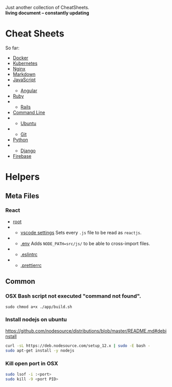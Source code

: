Just another collection of CheatSheets.  
**living document – constantly updating**

# Cheat Sheets

So far:

- [Docker](/docker-cheatsheet.md)
- [Kubernetes](/kubernetes-cheatsheet.md)
- [Nginx](/nginx-cheatsheet.md)
- [Markdown](/Markdown-Cheatsheet.md)
- [JavaScript](/JavaScript-Cheatsheet.md)
- - [Angular](/Angular-Cheatsheet.md)
- [Ruby](/Ruby-Cheatsheet.md)
- - [Rails](/Ruby-on-Rails-Cheatsheet.md)
- [Command Line](/Command-Line-Cheatsheet.md)
- - [Ubuntu](/ubuntu-cheatsheet.md)
- - [Git](/Git-Cheatsheet.md)
- [Python](/python-cheatsheet.md)
- - [Django](/django-cheatsheet.md)
- [Firebase](/firebase-cheatsheet.md)

# Helpers

## Meta Files

### React

- [root](/meta-files/react/)
- - [vscode settings](/meta-files/react/.vscode)
    Sets every `.js` file to be read as `reactjs`.
- - [.env](/meta-files/react/.env)
    Adds `NODE_PATH=src/js/` to be able to cross-import files.
- - [.eslintrc](/meta-files/react/.eslintrc.json)
- - [.prettierrc](/meta-files/react/.prettierrc)

## Common

### OSX Bash script not executed "command not found".

```
sudo chmod a+x ./app/build.sh
```

### Install nodejs on ubuntu

https://github.com/nodesource/distributions/blob/master/README.md#debinstall

```bash
curl -sL https://deb.nodesource.com/setup_12.x | sudo -E bash -
sudo apt-get install -y nodejs
```

### Kill open port in OSX

```bash
sudo lsof -i :<port>
sudo kill -9 <port PID>
```
